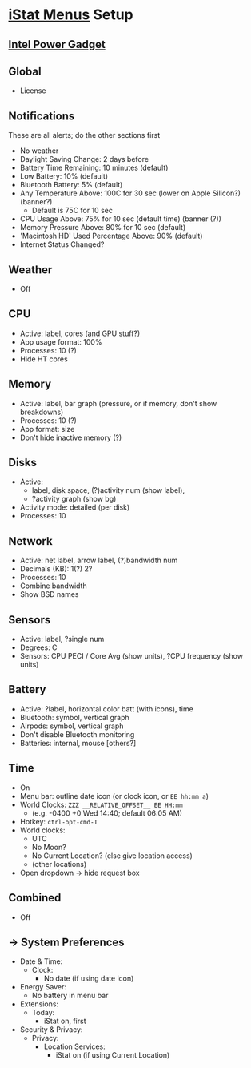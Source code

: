 # [iStat Menus][istat] Setup

[istat]: https://bjango.com/mac/istatmenus/

## [Intel Power Gadget][intel-power-gadget]

[intel-power-gadget]: https://software.intel.com/content/www/us/en/develop/articles/intel-power-gadget.html

## Global

* License

## Notifications

These are all alerts; do the other sections first

* No weather
* Daylight Saving Change: 2 days before
* Battery Time Remaining: 10 minutes (default)
* Low Battery: 10% (default)
* Bluetooth Battery: 5% (default)
* Any Temperature Above: 100C for 30 sec (lower on Apple Silicon?) (banner?)
    * Default is 75C for 10 sec
* CPU Usage Above: 75% for 10 sec (default time) (banner (?))
* Memory Pressure Above: 80% for 10 sec (default)
* 'Macintosh HD' Used Percentage Above: 90% (default)
* Internet Status Changed?

## Weather

* Off

## CPU

* Active: label, cores (and GPU stuff?)
* App usage format: 100%
* Processes: 10 (?)
* Hide HT cores

## Memory

* Active: label, bar graph (pressure, or if memory, don't show breakdowns)
* Processes: 10 (?)
* App format: size
* Don't hide inactive memory (?)

## Disks

* Active:
    * label, disk space, (?)activity num (show label),
    * ?activity graph (show bg)
* Activity mode: detailed (per disk)
* Processes: 10

## Network

* Active: net label, arrow label, (?)bandwidth num
* Decimals (KB): 1(?) 2?
* Processes: 10
* Combine bandwidth
* Show BSD names

## Sensors

* Active: label, ?single num
* Degrees: C
* Sensors: CPU PECI / Core Avg (show units), ?CPU frequency (show units)

## Battery

* Active: ?label, horizontal color batt (with icons), time
* Bluetooth: symbol, vertical graph
* Airpods: symbol, vertical graph
* Don't disable Bluetooth monitoring
* Batteries: internal, mouse [others?]

## Time

* On
* Menu bar: outline date icon (or clock icon, or `EE hh:mm a`)
* World Clocks: `ZZZ __RELATIVE_OFFSET__ EE HH:mm`
    * (e.g. -0400 +0 Wed 14:40; default 06:05 AM)
* Hotkey: `ctrl-opt-cmd-T`
* World clocks:
    * UTC
    * No Moon?
    * No Current Location? (else give location access)
    * (other locations)
* Open dropdown -> hide request box

## Combined

* Off

## -> System Preferences

* Date & Time:
    * Clock:
        * No date (if using date icon)
* Energy Saver:
    * No battery in menu bar
* Extensions:
    * Today:
        * iStat on, first
* Security & Privacy:
    * Privacy:
        * Location Services:
            * iStat on (if using Current Location)
